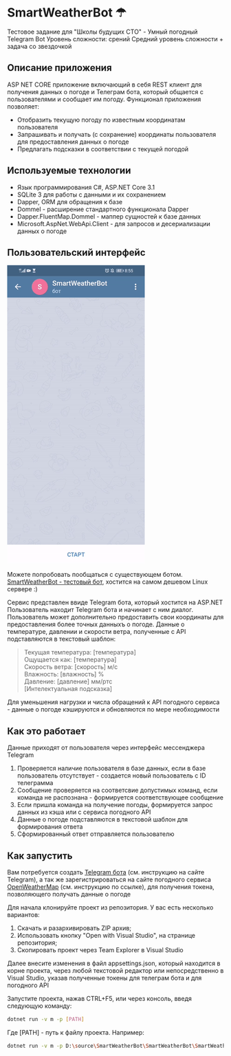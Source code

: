 # SmartWeatherBot  ☂
Тестовое задание для "Школы будущих СТО" - Умный погодный Telegram Bot
Уровень сложности: срений Средний уровень сложности + задача со звездочкой
## Описание приложения

ASP NET CORE приложение включающий в себя REST клиент для получения данных о погоде и Телеграм бота, который общается с пользователями и сообщает им погоду. 
Функционал приложения позволяет:
  - Отобразить текущую погоду по известным координатам пользователя
  - Запрашивать и получать (с сохранение) координаты пользователя для предоставления данных о погоде
  - Предлагать подсказки в соответствии с текущей погодой

## Используемые технологии

  - Язык программирования C#, ASP.NET Core 3.1
  - SQLite 3 для работы с данными и их сохранением
  - Dapper, ORM для обращения к базе
  - Dommel - расширение стандартного функционала Dapper
  - Dapper.FluentMap.Dommel - маппер сущностей к базе данных
  - Microsoft.AspNet.WebApi.Client - для запросов и десериализации данных о погоде
  
## Пользовательский интерфейс

[![./demo.gif](./demo.gif)](./demo.gif)

Можете попробовать пообщаться с существующем ботом.
[SmartWeatherBot - тестовый бот](https://t.me/smart_weather_rus_bot?start=hello), хостится на самом дешевом Linux сервере :)

Сервис представлен ввиде Telegram бота, который хостится на ASP.NET
Пользователь находит Telegram бота и начинает с ним диалог. Пользователь может дополнительно предоставить свои координаты для предоставления более точных данныхъ о погоде.
Данные о температуре, давлении и скорости ветра, полученные с API подставляются в текстовый шаблон:
> Текущая температура: [температура]  
> Ощущается как: [температура]  
> Скорость ветра: [скорость] м/с  
> Влажность: [влажность] %  
> Давление: [давление] мм/ртс  
> [Интелектуальная подсказка]

Для уменьшения нагрузки и числа обращений к API погодного сервиса - данные о погоде кэшируются и обновляются по мере необходимости

## Как это работает

Данные приходят от пользователя через интерфейс мессенджера Telegram
1. Проверяется наличие пользователя в базе данных, если в базе пользователь отсутствует - создается новый пользователь с ID телеграмма
2. Сообщение проверяется на соответсвие допустимых команд, если команда не распознана - формируется соответствующее сообщение
3. Если пришла команда на получение погоды, формируется запрос данных из кэша или с сервиса погодного API
4. Данные о погоде подставляются в текстовой шаблон для формирования ответа
5. Сформированный ответ отправляется пользователю

## Как запустить

Вам потребуется создать [Telegram бота](https://core.telegram.org/bots#3-how-do-i-create-a-bot) (см. инструкцию на сайте Telegram), а так же 
зарегистрироваться на сайте погодного сервиса [OpenWeatherMap](https://openweathermap.org/guide) (см. инструкцию по ссылке), 
для получения токена, позволяющего получать данные о погоде

Для начала клонируйте проект из репозитория. У вас есть несколько вариантов:
1. Скачать и разархивировать ZIP архив;
2. Использовать кнопку "Open with Visual Studio", на странице репозитория;
3. Скопировать проект через Team Explorer в Visual Studio

Далее внесите изменения в файл appsettings.json, который находится в корне проекта,
через любой текстовой редактор или непосредственно в Visual Studio, указав полученные токены для телеграм бота и для погодного API

Запустите проекта, нажав CTRL+F5, или через консоль, введя следующую команду:
```sh
dotnet run -v m -p [PATH]
```

Где [PATH] - путь к файлу проекта. Например:
```sh
dotnet run -v m -p D:\source\SmartWeatherBot\SmartWeatherBot\SmartWeatherBot.csproj
```
